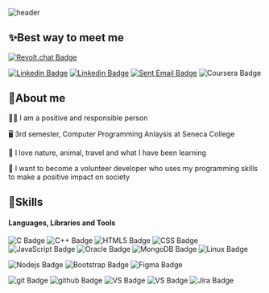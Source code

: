 ![header](https://capsule-render.vercel.app/api?type=waving&color=0:feac5e,50:c779d0,100:4bc0c8%height=150&text=I'm%20looking%20for%20a%20co-op%20opportunity&fontColor=ffffff&fontSize=25&animation=blink&fontAlign=70&fontAlignY=30)
## ✨Best way to meet me
[![Revolt.chat Badge](https://img.shields.io/badge/-My-Web-Page-F89901?style=flat&logo=Revolt.chat&logoColor=white&link=https://darling-donut-849f3d.netlify.app/)](https://darling-donut-849f3d.netlify.app/)   

[![Linkedin Badge](https://img.shields.io/badge/-My-Web-Page-%230A66C2?style=flat&logo=Linkedin&logoColor=white&link=https://www.linkedin.com/in/sujung-song-9b501b267/)](https://www.linkedin.com/in/sujung-song-9b501b267/) 
[![Linkedin Badge](https://img.shields.io/badge/-SuJung--Song-%230A66C2?style=flat&logo=Linkedin&logoColor=white&link=https://www.linkedin.com/in/sujung-song-9b501b267/)](https://www.linkedin.com/in/sujung-song-9b501b267/)   [![Sent Email Badge](https://img.shields.io/badge/crystalsong0610@gmail.com-EA4335?style=flat&logo=Gmail&logoColor=white)](mailto:crystalsong0610@gmail.com)   ![Coursera Badge](https://img.shields.io/badge/-647%20534%208642-319795?style=flat&logo=Coursera&logoColor=white)




## 👨‍About me
👨‍💻 I am a positive and responsible person

🖥️ 3rd semester, Computer Programming Anlaysis at Seneca College

💖 I love nature, animal, travel and what I have been learning

🚀 I want to become a volunteer developer who uses my programming skills to make a positive impact on society
  
  
  


## 💪Skills
#### Languages, Libraries and Tools   
![C Badge](https://img.shields.io/badge/--A8B9CC?style=flat&logo=C&logoColor=white)
![C++ Badge](https://img.shields.io/badge/-++-00599C?style=flat&logo=C&logoColor=white)
![HTML5 Badge](https://img.shields.io/badge/-HTML-E34F26?style=flat&logo=HTML5&logoColor=white)
![CSS Badge](https://img.shields.io/badge/-CSS-1572B6?style=flat&logo=CSS3&logoColor=white)
![JavaScript Badge](https://img.shields.io/badge/-JavaScript-783CBD?style=flat&logo=JavaScript&logoColor=white)
![Oracle Badge](https://img.shields.io/badge/-Oracle-F80000?style=flat&logo=Oracle&logoColor=white)
![MongoDB Badge](https://img.shields.io/badge/-MongoDB-47A248?style=flat&logo=MongoDB&logoColor=white)
![Linux Badge](https://img.shields.io/badge/-Linux-FF9E2A?style=flat&logo=linux&logoColor=black)

![Nodejs Badge](https://img.shields.io/badge/-Node.js-339933?style=flat&logo=node.js&logoColor=white)
![Bootstrap Badge](https://img.shields.io/badge/-BootStrap-7952B3?style=flat&logo=Bootstrap&logoColor=white)
![Figma Badge](https://img.shields.io/badge/-Figma-F24E1E?style=flat&logo=figma&logoColor=white)

![git Badge](https://img.shields.io/badge/-Git-F05032?style=flat&logo=Git&logoColor=white)
![github Badge](https://img.shields.io/badge/-GitHub-181717?style=flat&logo=GitHub&logoColor=white)
![VS Badge](https://img.shields.io/badge/-VS-5C2D91?style=flat&logo=visualstudio&logoColor=white)
![VS Badge](https://img.shields.io/badge/-VScode-007ACC?style=flat&logo=visualstudiocode&logoColor=white)
![Jira Badge](https://img.shields.io/badge/-Jira%20Software-0052CC?style=flat&logo=Jira%20Software&logoColor=white)


<!--
<img src=https://user-images.githubusercontent.com/116604389/229266342-a30c814f-c9df-4cc1-86fe-5bdec710f207.jpg width="2%">

![header](https://capsule-render.vercel.app/api?type=waving&color=gradient&text=I'm%20looking%20for%20a%20co-op%20opportunity&height=150&fontSize=20&animation=blink&fontColor=d6ace6&fontAlign=70&fontAlignY=30)


![header](https://capsule-render.vercel.app/api?
type=waving&
color=gradient&
text=Hi%20👋%20%20I'm%20SuJung%20Song&
height=130&
fontSize=40&
animation=blink&
fontColor=000000&
fontAlign=30&
fontAlignY=30

)






%20👋
**SONG-crystal/SONG-crystal** is a ✨ _special_ ✨ repository because its `README.md` (this file) appears on your GitHub profile.

Here are some ideas to get you started:

- 🔭 I’m currently working on ...
- 🌱 I’m currently learning ...
- 👯 I’m looking to collaborate on ...
- 🤔 I’m looking for help with ...
- 💬 Ask me about ...
- 📫 How to reach me: ...
- 😄 Pronouns: ...
- ⚡ Fun fact: ...

State card
[![Anurag's GitHub stats](https://github-readme-stats.vercel.app/api?username=SONG-crystal)](https://github.com/anuraghazra/github-readme-stats)

-->
